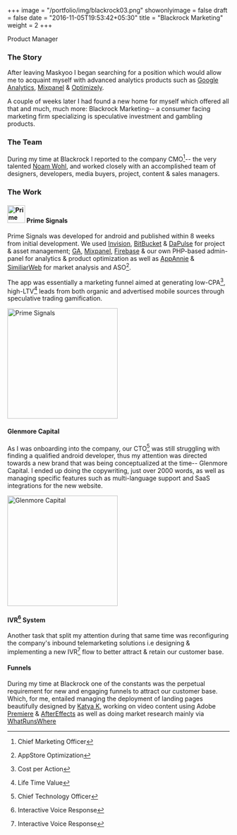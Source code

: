 +++
image = "/portfolio/img/blackrock03.png"
showonlyimage = false
draft = false
date = "2016-11-05T19:53:42+05:30"
title = "Blackrock Marketing"
weight = 2
+++

Product Manager
<!--more-->

### The Story
After leaving Maskyoo I began searching for a position which would allow me to acquaint myself with advanced analytics products such as [Google Analytics](https://www.google.com/analytics/analytics/), [Mixpanel](https://mixpanel.com/) & [Optimizely](https://www.optimizely.com/).

 A couple of weeks later I had found a new home for myself which offered all that and much, much more: Blackrock Marketing-- a consumer facing marketing firm specializing is speculative investment and gambling products.

### The Team
During my time at Blackrock I reported to the company CMO[^CMO]-- the very talented [<i class="fa fa-linkedin-square" aria-hidden="true"></i>Noam Wohl](http://il.linkedin.com/in/noamwohl), and worked closely with an accomplished team of designers, developers, media buyers, project, content & sales managers.

### The Work

#### <img src="/portfolio/img/primeSignals02.png" alt="Prime Signals" style="width: 40px;"/> Prime Signals

Prime Signals was developed for android and published within 8 weeks from initial development. We used [Invision](https://invisionapp.com), [BitBucket](https://bitbucket.org/) & [DaPulse](https://dapulse.com) for project & asset management; [GA](https://www.google.com/analytics/analytics/), [Mixpanel](https://mixpanel.com/), [Firebase](https://firebase.google.com/) & our own PHP-based admin-panel for analytics & product optimization as well as [AppAnnie](https://appannie.com) & [SimiliarWeb](https://similarweb.com) for market analysis and ASO[^ASO].

The app was essentially a marketing funnel aimed at generating low-CPA[^CPA], high-LTV[^LTV] leads from both organic and advertised mobile sources through speculative trading gamification.

[<img src="/portfolio/img/primeSignals01.png" alt="Prime Signals" style="width: 250px;"/>](https://play.google.com/store/apps/details?id=co.primesignals.android.primesignalsapp&hl=en)

#### Glenmore Capital
As I was onboarding into the company, our CTO[^CTO] was still struggling with finding a qualified android developer, thus my attention was directed towards a new brand that was being conceptualized at the time-- Glenmore Capital.
I ended up doing the copywriting, just over 2000 words, as well as managing specific features such as multi-language support and SaaS integrations for the new website.

[<img src="/portfolio/img/gmc2.png" alt="Glenmore Capital" style="width: 250px;"/>](https://glenmoreinvestments.com)
#### IVR[^IVR] System
Another task that split my attention during that same time was reconfiguring the company's inbound telemarketing solutions i.e designing & implementing a new IVR[^IVR] flow to better attract & retain our customer base.

#### Funnels
During my time at Blackrock one of the constants was the perpetual requirement for new and engaging funnels to attract our customer base. Which, for me, entailed managing the deployment of landing pages beautifully designed by [<i class="fa fa-linkedin-square" aria-hidden="true"></i>Katya K](https://www.linkedin.com/in/katya-k-58b5b825), working on video content using Adobe [Premiere](http://www.adobe.com/il_en/products/premiere.html) & [AfterEffects](http://www.adobe.com/il_en/products/aftereffects.html) as well as doing market research mainly via [WhatRunsWhere](https://www.whatrunswhere.com)  

[^CMO]: Chief Marketing Officer
[^ASO]: AppStore Optimization
[^CPA]: Cost per Action
[^CTO]: Chief Technology Officer
[^IVR]: Interactive Voice Response
[^LTV]: Life Time Value
